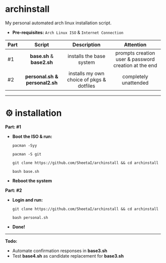 # archinstall
My personal automated arch linux installation script.

 - **Pre-requisites:**
`Arch Linux ISO` & `Internet Connection`

| Part | Script | Description | Attention |
:-- | :--: | :--: | :--: |
#1 | **base.sh** & **base2.sh** | installs the base system | prompts creation user & password creation at the end |
#2 | **personal.sh & personal2.sh** | installs my own choice of pkgs & dotfiles | completely unattended |

 ---
# ⚙️ installation
**Part: #1**
 - **Boot the ISO & run:**

    `pacman -Syy`

    `pacman -S git`

    `git clone https://github.com/SheetaI/archinstall && cd archinstall`

    `bash base.sh`
    
  - **Reboot the system**  
    
**Part: #2**

 - **Login and run:**
 
    `git clone https://github.com/SheetaI/archinstall && cd archinstall`
    
    `bash personal.sh`
    
 - **Done!**
 
 ---
 **Todo:**
 - Automate confirmation responses in **base3.sh**
 - Test **base4.sh** as candidate replacement for **base3.sh**
 
